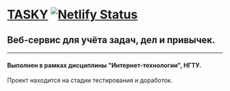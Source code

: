 # [TASKY](https://tasky-nstu.netlify.app/) [![Netlify Status](https://api.netlify.com/api/v1/badges/3a6ce14c-9a40-4286-b785-f68fcdd797cc/deploy-status)](https://app.netlify.com/sites/tasky-nstu/deploys)
## Веб-сервис для учёта задач, дел и привычек.

---
#### Выполнен в рамках дисциплины "Интернет-технологии", НГТУ.

Проект находится на стадии тестирования и доработок.
